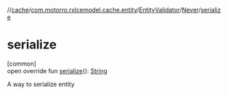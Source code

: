 //[cache](../../../../index.md)/[com.motorro.rxlcemodel.cache.entity](../../index.md)/[EntityValidator](../index.md)/[Never](index.md)/[serialize](serialize.md)

# serialize

[common]\
open override fun [serialize](serialize.md)(): [String](https://kotlinlang.org/api/latest/jvm/stdlib/kotlin/-string/index.html)

A way to serialize entity
